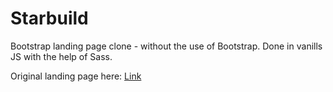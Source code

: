 # Starbuild

Bootstrap landing page clone - without the use of Bootstrap.
Done in vanills JS with the help of Sass.

Original landing page here: [Link](https://blackrockdigital.github.io/startbootstrap-creative/)
